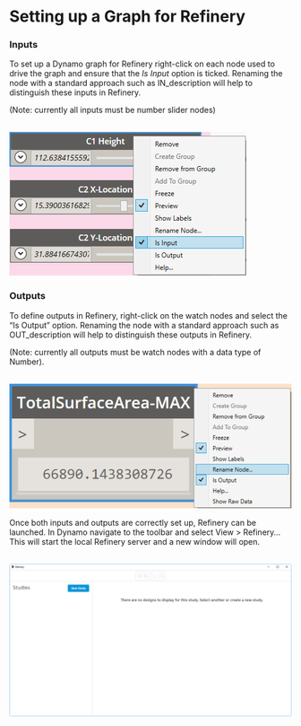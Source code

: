 # Setting up a Graph for Refinery

### Inputs
To set up a Dynamo graph for Refinery right-click on each node used to drive the graph and ensure that the *Is Input* option is ticked. Renaming the node with a standard approach such as IN_description will help to distinguish these inputs in Refinery.  

(Note: currently all inputs must be number slider nodes)

<br/>

<img src="images/02-04_GettingStartedWRefinery_Pics/SettingUpGraph_IsInput.png">

<br/>

### Outputs
To define outputs in Refinery, right-click on the watch nodes and select the “Is Output” option. Renaming the node with a standard approach such as OUT_description will help to distinguish these outputs in Refinery. 

(Note: currently all outputs must be watch nodes with a data type of Number).

<br/>

<img src="images/02-04_GettingStartedWRefinery_Pics/SettingUpGraph_RenameOutput.png">

<br/>

Once both inputs and outputs are correctly set up, Refinery can be launched. In Dynamo navigate to the toolbar and select View > Refinery… This will start the local Refinery server and a new window will open.

<br/>

<img src="images/02-04_GettingStartedWRefinery_Pics/SettingUpGraph_Refinery.png">
